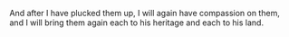And after I have plucked them up, I will again have compassion on them, and I will bring them again each to his heritage and each to his land.
